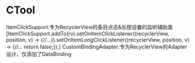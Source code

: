 # CTool
ItemClickSupport:专为RecyclerView的条目点击&长按设置的监听辅助类[ItemClickSupport.addTo(rv).setOnItemClickListener((recyclerView, position, v) -> {//...}).setOnItemLongClickListener((recyclerView, position, v) -> {//...    return false;});]
CustomBindingAdapter:专为RecyclerView的Adapter设计，仅添加了DataBinding